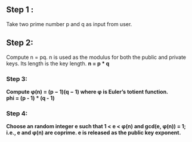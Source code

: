 <h2>Step 1 :</h1>
Take two prime number p and q as input from user.
<h2>Step 2:</h2>
Compute n = pq. n is used as the modulus for both the public and private keys. Its length is the key length.
<b>n = p * q

<h3>Step 3:</h3>
Compute φ(n) = (p − 1)(q − 1) where φ is Euler’s totient function.
<br>phi = (p - 1) * (q - 1)
<h3>Step 4:</h3>
Choose an random integer e such that 1 < e < φ(n) and gcd(e, φ(n)) = 1; i.e., e and φ(n) are coprime. e is released as the public key exponent.
